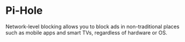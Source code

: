 # Pi-Hole
Network-level blocking allows you to block ads in non-traditional places such as mobile apps and smart TVs, regardless of hardware or OS.
